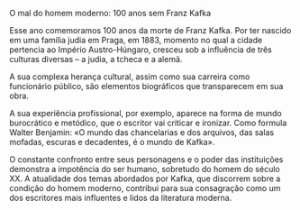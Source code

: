 O mal do homem moderno: 100 anos sem Franz Kafka

Esse ano comemoramos 100 anos da morte de Franz Kafka. Por ter nascido em uma família judia em Praga, em 1883, momento no qual a cidade pertencia ao Império Austro-Húngaro, cresceu sob a influência de três culturas diversas – a judia, a tcheca e a alemã.
 
A sua complexa herança cultural, assim como sua carreira como funcionário público, são elementos biográficos que transparecem em sua obra.

A sua experiência profissional, por exemplo, aparece na forma de mundo burocrático e metódico, que o escritor vai criticar e ironizar. Como formula Walter Benjamin: «O mundo das chancelarias e dos arquivos, das salas mofadas, escuras e decadentes, é o mundo de Kafka». 

 O constante confronto entre seus personagens e o poder das instituições demonstra a impotência do ser humano, sobretudo do homem do século XX. A atualidade dos temas abordados por Kafka, que discorrem sobre a condição do homem moderno, contribui para sua consagração como um dos escritores mais influentes e lidos da literatura moderna.

